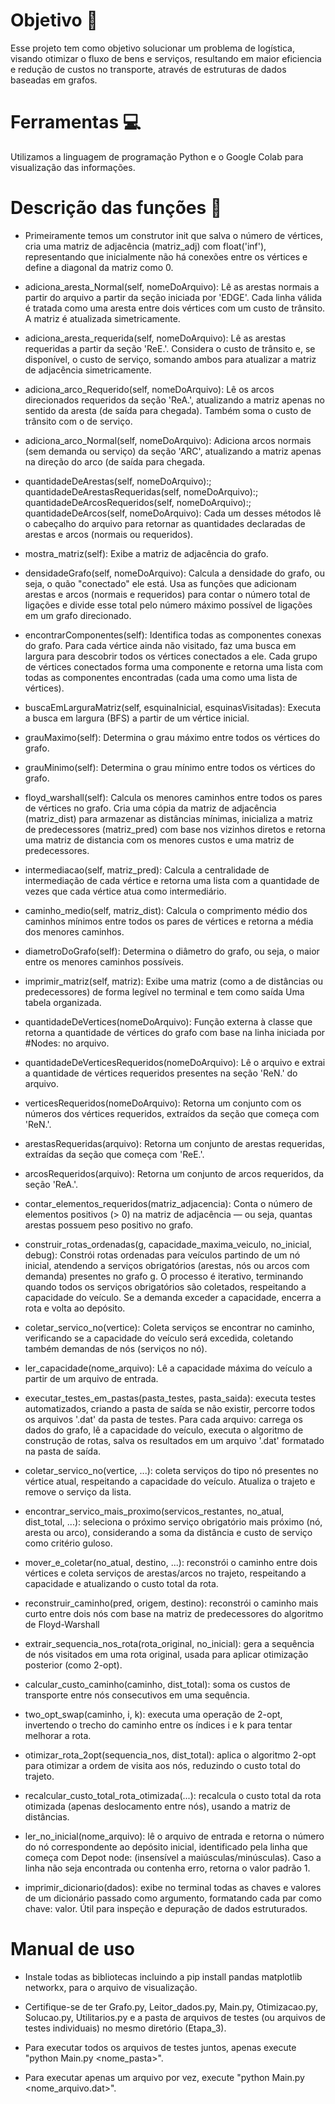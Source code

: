 # Objetivo 📌
Esse projeto tem como objetivo solucionar um problema de logística, visando otimizar o fluxo de bens e serviços, resultando em maior eficiencia e redução de custos no transporte, através de estruturas de dados baseadas em grafos.

# Ferramentas 💻
Utilizamos a linguagem de programação Python e o Google Colab para visualização das informações.

# Descrição das funções 📜
- Primeiramente temos um construtor init que salva o número de vértices, cria uma matriz de adjacência (matriz_adj) com float('inf'), representando que inicialmente não há conexões entre os vértices e define a diagonal da matriz como 0.

- adiciona_aresta_Normal(self, nomeDoArquivo): Lê as arestas normais a partir do arquivo a partir da seção iniciada por 'EDGE'. Cada linha válida é tratada como uma aresta entre dois vértices com um custo de trânsito. A matriz é atualizada simetricamente.

- adiciona_aresta_requerida(self, nomeDoArquivo): Lê as arestas requeridas a partir da seção 'ReE.'. Considera o custo de trânsito e, se disponível, o custo de serviço, somando ambos para atualizar a matriz de adjacência simetricamente.

- adiciona_arco_Requerido(self, nomeDoArquivo): Lê os arcos direcionados requeridos da seção 'ReA.', atualizando a matriz apenas no sentido da aresta (de saída para chegada). Também soma o custo de trânsito com o de serviço.

- adiciona_arco_Normal(self, nomeDoArquivo): Adiciona arcos normais (sem demanda ou serviço) da seção 'ARC', atualizando a matriz apenas na direção do arco (de saída para chegada.

- quantidadeDeArestas(self, nomeDoArquivo):; quantidadeDeArestasRequeridas(self, nomeDoArquivo):; quantidadeDeArcosRequeridos(self, nomeDoArquivo):; quantidadeDeArcos(self, nomeDoArquivo): Cada um desses métodos lê o cabeçalho do arquivo para retornar as quantidades declaradas de arestas e arcos (normais ou requeridos).

- mostra_matriz(self): Exibe a matriz de adjacência do grafo.

- densidadeGrafo(self, nomeDoArquivo): Calcula a densidade do grafo, ou seja, o quão "conectado" ele está. Usa as funções que adicionam arestas e arcos (normais e requeridos) para contar o número total de ligações e divide esse total pelo número máximo possível de ligações em um grafo direcionado.

- encontrarComponentes(self): Identifica todas as componentes conexas do grafo. Para cada vértice ainda não visitado, faz uma busca em largura para descobrir todos os vértices conectados a ele. Cada grupo de vértices conectados forma uma componente e retorna uma lista com todas as componentes encontradas (cada uma como uma lista de vértices).

- buscaEmLarguraMatriz(self, esquinaInicial, esquinasVisitadas): Executa a busca em largura (BFS) a partir de um vértice inicial.

- grauMaximo(self): Determina o grau máximo entre todos os vértices do grafo.

- grauMinimo(self): Determina o grau mínimo entre todos os vértices do grafo.

- floyd_warshall(self): Calcula os menores caminhos entre todos os pares de vértices no grafo. Cria uma cópia da matriz de adjacência (matriz_dist) para armazenar as distâncias mínimas, inicializa a matriz de predecessores (matriz_pred) com base nos vizinhos diretos e retorna uma matriz de distancia com os menores custos e uma matriz de predecessores.

- intermediacao(self, matriz_pred): Calcula a centralidade de intermediação de cada vértice e retorna uma lista com a quantidade de vezes que cada vértice atua como intermediário.

- caminho_medio(self, matriz_dist): Calcula o comprimento médio dos caminhos mínimos entre todos os pares de vértices e retorna a média dos menores caminhos.

- diametroDoGrafo(self): Determina o diâmetro do grafo, ou seja, o maior entre os menores caminhos possíveis.

- imprimir_matriz(self, matriz): Exibe uma matriz (como a de distâncias ou predecessores) de forma legível no terminal e tem como saída Uma tabela organizada.

- quantidadeDeVertices(nomeDoArquivo): Função externa à classe que retorna a quantidade de vértices do grafo com base na linha iniciada por #Nodes: no arquivo.

- quantidadeDeVerticesRequeridos(nomeDoArquivo): Lê o arquivo e extrai a quantidade de vértices requeridos presentes na seção 'ReN.' do arquivo.

- verticesRequeridos(nomeDoArquivo): Retorna um conjunto com os números dos vértices requeridos, extraídos da seção que começa com 'ReN.'.

- arestasRequeridas(arquivo): Retorna um conjunto de arestas requeridas, extraídas da seção que começa com 'ReE.'.

- arcosRequeridos(arquivo): Retorna um conjunto de arcos requeridos, da seção 'ReA.'.

- contar_elementos_requeridos(matriz_adjacencia): Conta o número de elementos positivos (> 0) na matriz de adjacência — ou seja, quantas arestas possuem peso positivo no grafo.

- construir_rotas_ordenadas(g, capacidade_maxima_veiculo, no_inicial, debug): Constrói rotas ordenadas para veículos partindo de um nó inicial, atendendo a serviços obrigatórios (arestas, nós ou arcos com demanda) presentes no grafo g. O processo é iterativo, terminando quando todos os serviços obrigatórios são coletados, respeitando a capacidade do veículo. Se a demanda exceder a capacidade, encerra a rota e volta ao depósito.

- coletar_servico_no(vertice): Coleta serviços se encontrar no caminho, verificando se a capacidade do veículo será excedida, coletando também demandas de nós (serviços no nó).

- ler_capacidade(nome_arquivo): Lê a capacidade máxima do veículo a partir de um arquivo de entrada.

- executar_testes_em_pastas(pasta_testes, pasta_saida): executa testes automatizados, criando a pasta de saída se não existir, percorre todos os arquivos '.dat' da pasta de testes. Para cada arquivo: carrega os dados do grafo, lê a capacidade do veículo, executa o algoritmo de construção de rotas, salva os resultados em um arquivo '.dat' formatado na pasta de saída.

- coletar_servico_no(vertice, ...): coleta serviços do tipo nó presentes no vértice atual, respeitando a capacidade do veículo. Atualiza o trajeto e remove o serviço da lista.

- encontrar_servico_mais_proximo(servicos_restantes, no_atual, dist_total, ...): seleciona o próximo serviço obrigatório mais próximo (nó, aresta ou arco), considerando a soma da distância e custo de serviço como critério guloso.

- mover_e_coletar(no_atual, destino, ...): reconstrói o caminho entre dois vértices e coleta serviços de arestas/arcos no trajeto, respeitando a capacidade e atualizando o custo total da rota.

- reconstruir_caminho(pred, origem, destino): reconstrói o caminho mais curto entre dois nós com base na matriz de predecessores do algoritmo de Floyd-Warshall

- extrair_sequencia_nos_rota(rota_original, no_inicial): gera a sequência de nós visitados em uma rota original, usada para aplicar otimização posterior (como 2-opt).

- calcular_custo_caminho(caminho, dist_total): soma os custos de transporte entre nós consecutivos em uma sequência.

- two_opt_swap(caminho, i, k): executa uma operação de 2-opt, invertendo o trecho do caminho entre os índices i e k para tentar melhorar a rota.

- otimizar_rota_2opt(sequencia_nos, dist_total): aplica o algoritmo 2-opt para otimizar a ordem de visita aos nós, reduzindo o custo total do trajeto.

- recalcular_custo_total_rota_otimizada(...): recalcula o custo total da rota otimizada (apenas deslocamento entre nós), usando a matriz de distâncias.

- ler_no_inicial(nome_arquivo): lê o arquivo de entrada e retorna o número do nó correspondente ao depósito inicial, identificado pela linha que começa com Depot node: (insensível a maiúsculas/minúsculas). Caso a linha não seja encontrada ou contenha erro, retorna o valor padrão 1.

- imprimir_dicionario(dados): exibe no terminal todas as chaves e valores de um dicionário passado como argumento, formatando cada par como chave: valor. Útil para inspeção e depuração de dados estruturados.


# Manual de uso
- Instale todas as bibliotecas incluindo a pip install pandas matplotlib networkx, para o arquivo de visualização.

- Certifique-se de ter Grafo.py, Leitor_dados.py, Main.py, Otimizacao.py, Solucao.py, Utilitarios.py e a pasta de arquivos de testes (ou arquivos de testes individuais) no mesmo diretório (Etapa_3).

- Para executar todos os arquivos de testes juntos, apenas execute "python Main.py <nome_pasta>".

- Para executar apenas um arquivo por vez, execute "python Main.py <nome_arquivo.dat>".
